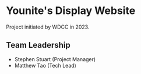 # Younite's Display Website
Project initiated by WDCC in 2023.

## Team Leadership

- Stephen Stuart (Project Manager)
- Matthew Tao (Tech Lead)
